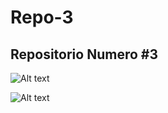 # Repo-3

## Repositorio Numero #3


![Alt text](https://https://github.com/BarbatosRE/My-ip-info/blob/master/0_1MELUoNttmEQVseZ.jpg?raw=true "chula y coffy")


![Alt text](https://github.com/BarbatosRE/Repo-3/blob/master/agit.png?raw=true "chula y coffy")
